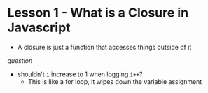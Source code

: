 # Lesson 1 - What is a Closure in Javascript

- A closure is just a function that accesses things outside of it

*question*

- shouldn't `i` increase to 1 when logging `i++`?
    - This is like a for loop, it wipes down the variable assignment